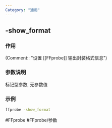 ```yaml
---
Category: "通用"
---
```


## -show_format

### 作用
(Comment:: "设置 [[FFprobe]] 输出封装格式信息")

### 参数说明
标记型参数, 无参数值

### 示例
```bash
ffprobe -show_format
```

#FFprobe #FFprobe/参数